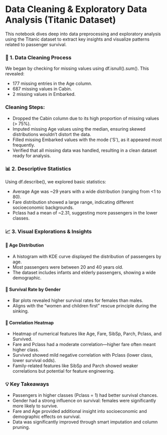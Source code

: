 # Data Cleaning & Exploratory Data Analysis (Titanic Dataset)
This notebook dives deep into data preprocessing and exploratory analysis using the Titanic dataset to extract key insights and visualize patterns related to passenger survival.

### 🧼 1. Data Cleaning Process
We began by checking for missing values using df.isnull().sum(). This revealed:
- 177 missing entries in the Age column.
- 687 missing values in Cabin.
- 2 missing values in Embarked.
### Cleaning Steps:
- Dropped the Cabin column due to its high proportion of missing values (> 75%).
- Imputed missing Age values using the median, ensuring skewed distributions wouldn’t distort the data.
- Filled missing Embarked values with the mode ('S'), as it appeared most frequently.
- Verified that all missing data was handled, resulting in a clean dataset ready for analysis.

### 📊 2. Descriptive Statistics
Using df.describe(), we explored basic statistics:
- Average Age was ~29 years with a wide distribution (ranging from <1 to 80).
- Fare distribution showed a large range, indicating different socioeconomic backgrounds.
- Pclass had a mean of ~2.31, suggesting more passengers in the lower classes.

### 📈 3. Visual Explorations & Insights
#### 🔹 Age Distribution
- A histogram with KDE curve displayed the distribution of passengers by age.
- Most passengers were between 20 and 40 years old.
- The dataset includes infants and elderly passengers, showing a wide demographic.
#### 🔹 Survival Rate by Gender
- Bar plots revealed higher survival rates for females than males.
- Aligns with the “women and children first” rescue principle during the sinking.
#### 🔹 Correlation Heatmap
- Heatmap of numerical features like Age, Fare, SibSp, Parch, Pclass, and Survived.
- Fare and Pclass had a moderate correlation—higher fare often meant higher class.
- Survived showed mild negative correlation with Pclass (lower class, lower survival odds).
- Family-related features like SibSp and Parch showed weaker correlations but potential for feature engineering.

### 💡 Key Takeaways
- Passengers in higher classes (Pclass = 1) had better survival chances.
- Gender had a strong influence on survival: females were significantly more likely to survive.
- Fare and Age provided additional insight into socioeconomic and demographic effects on survival.
- Data was significantly improved through smart imputation and column pruning.

